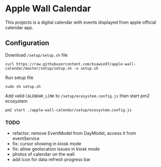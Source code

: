 # Apple Wall Calendar
This projects is a digital calendar with events displayed from apple official calendar app.

## Configuration
Download `/setup/setup.sh` file 
```
curl https://raw.githubusercontent.com/ksawio97/apple-wall-calendar/master/setup/setup.sh -o setup.sh
```
Run setup file
```
sudo sh setup.sh
```
Add valid `CALENDAR_LINK` to `/setup/ecosystem.config.js` then start pm2 ecosystem
```
pm2 start ./apple-wall-calendar/setup/ecosystem.config.js
```


### TODO
- refactor: remove EventModel from DayModel, access it from eventService
- fix: cursor showing in kiosk mode
- fix: allow geolocation issues in kiosk mode
- photos of calendar on the wall
- add icon for data refresh progress bar
